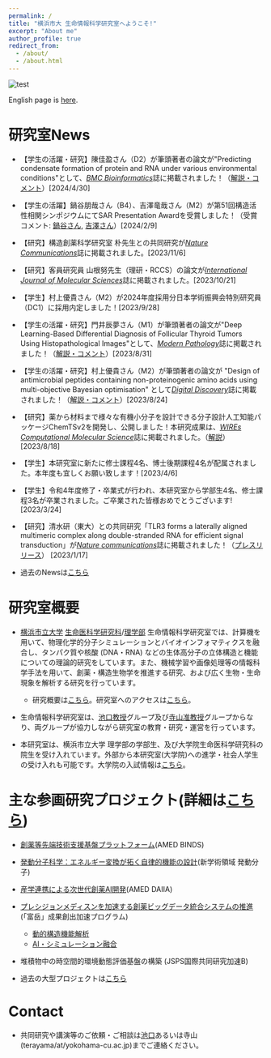 ```yaml
---
permalink: /
title: "横浜市大 生命情報科学研究室へようこそ!"
excerpt: "About me"
author_profile: true
redirect_from: 
  - /about/
  - /about.html
---
```


![test](https://github.com/ycu-iil/cls-lab.jp.github.io/blob/master/images/top_simple.jpg?raw=true)


English page is [here](https://ycu-iil.github.io/cls-lab.en.github.io/).

# 研究室News

-  【学生の活躍・研究】陳佳盈さん（D2）が筆頭著者の論文が"Predicting condensate formation of protein and RNA under various environmental conditions"として、[*BMC Bioinformatics*](https://doi.org/10.1186/s12859-024-05764-z)誌に掲載されました！（[解説・コメント](https://www.yokohama-cu.ac.jp/news/2024/20240430chin_publication.html)）[2024/4/30]

- 【学生の活躍】鍋谷朋哉さん（B4）、吉澤竜哉さん（M2）が第51回構造活性相関シンポジウムにてSAR Presentation Awardを受賞しました！（受賞コメント: [鍋谷さん](https://www.yokohama-cu.ac.jp/news/2023/20240202nabetani.html), [吉澤さん](https://www.yokohama-cu.ac.jp/news/2023/20240131yoshizawa.html)）[2024/2/9]

- 【研究】構造創薬科学研究室 朴先生との共同研究が[*Nature Communications*](https://doi.org/10.1038/s41467-023-42764-8)誌に掲載されました。[2023/11/6]

- 【研究】客員研究員 山根努先生（理研・RCCS）の論文が[*International Journal of Molecular Sciences*](https://www.mdpi.com/1422-0067/24/20/15423)誌に掲載されました。[2023/10/21]

- 【学生】村上優貴さん（M2）が2024年度採用分日本学術振興会特別研究員（DC1）に採用内定しました！[2023/9/28]

-  【学生の活躍・研究】門井辰夢さん（M1）が筆頭著者の論文が"Deep Learning-Based Differential Diagnosis of Follicular Thyroid Tumors Using Histopathological Images"として、[*Modern Pathology*](https://doi.org/10.1016/j.modpat.2023.100296)誌に掲載されました！（[解説・コメント](https://www.yokohama-cu.ac.jp/news/2023/20230831kadoi.html)）[2023/8/31]

-  【学生の活躍・研究】村上優貴さん（M2）が筆頭著者の論文が "Design of antimicrobial peptides containing non-proteinogenic amino acids using multi-objective Bayesian optimisation" として[*Digital Discovery*](https://doi.org/10.1039/D3DD00090G)誌に掲載されました！（[解説・コメント](https://www.yokohama-cu.ac.jp/news/2023/20230824murakamiyuuki.html?channel=main)）[2023/8/24]

- 【研究】薬から材料まで様々な有機小分子を設計できる分子設計人工知能パッケージChemTSv2を開発し、公開しました！本研究成果は、[*WIREs Computational Molecular Science*](https://doi.org/10.1002/wcms.1680)誌に掲載されました。（[解説](https://www.yokohama-cu.ac.jp/news/2023/20230818terayama.html)）[2023/8/18]

- 【学生】本研究室に新たに修士課程4名、博士後期課程4名が配属されました。本年度も宜しくお願い致します！[2023/4/6]

- 【学生】令和4年度修了・卒業式が行われ、本研究室から学部生4名、修士課程3名が卒業されました。ご卒業された皆様おめでとうございます! [2023/3/24]

- 【研究】清水研（東大）との共同研究「TLR3 forms a laterally aligned multimeric complex along double-stranded RNA for efficient signal transduction」が[*Nature communications*](https://doi.org/10.1038/s41467-023-35844-2)誌に掲載されました！（[プレスリリース](https://www.yokohama-cu.ac.jp/news/2022/202301ikeguchi_NC.html)） [2023/1/17]

- 過去のNewsは[こちら](https://ycu-iil.github.io/cls-lab.jp.github.io/old/)


# 研究室概要
- [横浜市立大学](https://www.yokohama-cu.ac.jp) [生命医科学研究科](http://www.tsurumi.yokohama-cu.ac.jp/index.html)/[理学部](https://www.yokohama-cu.ac.jp/academics/science/index.html) 生命情報科学研究室では、計算機を用いて、物理化学的分子シミュレーションとバイオインフォマティクスを融合し、タンパク質や核酸 (DNA・RNA) などの生体高分子の立体構造と機能についての理論的研究をしています。また、機械学習や画像処理等の情報科学手法を用いて、創薬・構造生物学を推進する研究、および広く生物・生命現象を解析する研究を行っています。

  - 研究概要は[こちら](https://ycu-iil.github.io/cls-lab.jp.github.io/research/)。研究室へのアクセスは[こちら](https://ycu-iil.github.io/cls-lab.jp.github.io/access/)。

- 生命情報科学研究室は、[池口教授](https://ycu-iil.github.io/cls-lab.jp.github.io/members/)グループ及び[寺山准教授](https://ycu-iil.github.io/cls-lab.jp.github.io/members/)グループからなり、両グループが協力しながら研究室の教育・研究・運営を行っています。

- 本研究室は、横浜市立大学 理学部の学部生、及び大学院生命医科学研究科の院生を受け入れています。外部から本研究室(大学院)への進学・社会人学生の受け入れも可能です。大学院の入試情報は[こちら](http://www.tsurumi.yokohama-cu.ac.jp/admis/index.html)。




# 主な参画研究プロジェクト(詳細は[こちら](https://ycu-iil.github.io/cls-lab.jp.github.io/projects/))

- [創薬等先端技術支援基盤プラットフォーム](https://www.binds.jp)(AMED BINDS)

- [発動分子科学：エネルギー変換が拓く自律的機能の設計](http://www.molecular-engine.bio.titech.ac.jp)(新学術領域 発動分子)

- [産学連携による次世代創薬AI開発](https://www.amed.go.jp/program/list/11/02/001_02-04.html)(AMED DAIIA)

- [プレシジョンメディスンを加速する創薬ビッグデータ統合システムの推進](https://mddpm.riken.jp)(「富岳」成果創出加速プログラム)
  - [動的構造機能解析](https://mddpm.riken.jp/research/1_bunshibyotai.html)
  - [AI・シミュレーション融合](https://mddpm.riken.jp/research/4_AIDATA.html)

- 堆積物中の時空間的環境動態評価基盤の構築 (JSPS国際共同研究加速B)

- 過去の大型プロジェクトは[こちら](https://ycu-iil.github.io/cls-lab.jp.github.io/old/)

#  Contact

  - 共同研究や講演等のご依頼・ご相談は[池口](https://ycu-iil.github.io/cls-lab.jp.github.io/members/)あるいは寺山(terayama/at/yokohama-cu.ac.jp)までご連絡ください。
